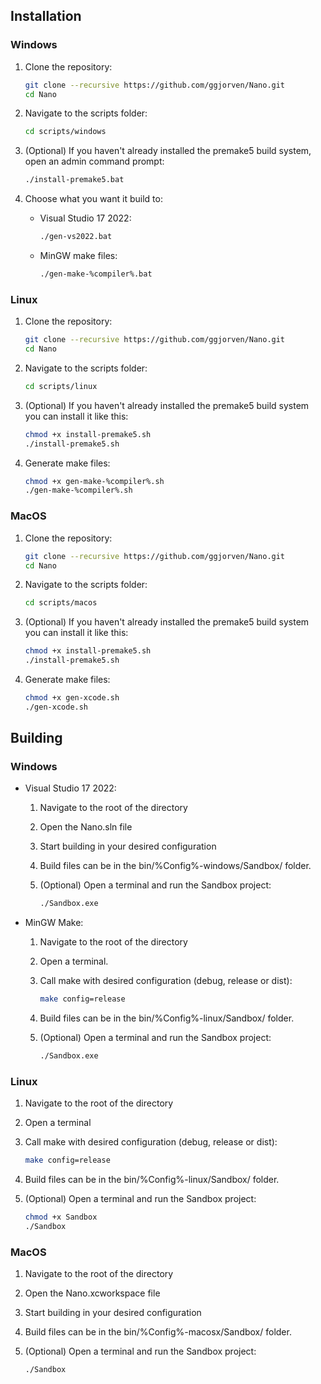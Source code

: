 ## Installation

### Windows

1. Clone the repository:
    ```sh
    git clone --recursive https://github.com/ggjorven/Nano.git
    cd Nano
    ```

2. Navigate to the scripts folder:
    ```sh
    cd scripts/windows
    ```

3. (Optional) If you haven't already installed the premake5 build system, open an admin command prompt:
    ```sh
    ./install-premake5.bat
    ```

4. Choose what you want it build to:
    - Visual Studio 17 2022:
        ```sh
        ./gen-vs2022.bat
        ```
    - MinGW make files:
        ```sh
        ./gen-make-%compiler%.bat
        ```

### Linux

1. Clone the repository:
    ```sh
    git clone --recursive https://github.com/ggjorven/Nano.git
    cd Nano
    ```

2. Navigate to the scripts folder:
    ```sh
    cd scripts/linux
    ```

3. (Optional) If you haven't already installed the premake5 build system you can install it like this:
    ```sh
    chmod +x install-premake5.sh
    ./install-premake5.sh
    ```

4. Generate make files:
    ```sh
    chmod +x gen-make-%compiler%.sh
    ./gen-make-%compiler%.sh
    ```

### MacOS

1. Clone the repository:
    ```sh
    git clone --recursive https://github.com/ggjorven/Nano.git
    cd Nano
    ```

2. Navigate to the scripts folder:
    ```sh
    cd scripts/macos
    ```

3. (Optional) If you haven't already installed the premake5 build system you can install it like this:
    ```sh
    chmod +x install-premake5.sh
    ./install-premake5.sh
    ```

4. Generate make files:
    ```sh
    chmod +x gen-xcode.sh
    ./gen-xcode.sh
    ```

## Building

### Windows
- Visual Studio 17 2022:
    1. Navigate to the root of the directory
    2. Open the Nano.sln file
    3. Start building in your desired configuration
    4. Build files can be in the bin/%Config%-windows/Sandbox/ folder.
    5. (Optional) Open a terminal and run the Sandbox project:

        ```sh
        ./Sandbox.exe 
        ```

- MinGW Make:
    1. Navigate to the root of the directory
    2. Open a terminal.
    3. Call make with desired configuration (debug, release or dist):

        ```sh
        make config=release
        ```

    5. Build files can be in the bin/%Config%-linux/Sandbox/ folder.
    6. (Optional) Open a terminal and run the Sandbox project:
        ```sh
        ./Sandbox.exe 
        ```

### Linux

1. Navigate to the root of the directory
2. Open a terminal
3. Call make with desired configuration (debug, release or dist):

    ```sh
    make config=release
    ```

5. Build files can be in the bin/%Config%-linux/Sandbox/ folder.
6. (Optional) Open a terminal and run the Sandbox project:

    ```sh
    chmod +x Sandbox
    ./Sandbox
    ```

### MacOS
1. Navigate to the root of the directory
2. Open the Nano.xcworkspace file
3. Start building in your desired configuration
4. Build files can be in the bin/%Config%-macosx/Sandbox/ folder.
5. (Optional) Open a terminal and run the Sandbox project:

    ```sh
    ./Sandbox
    ```